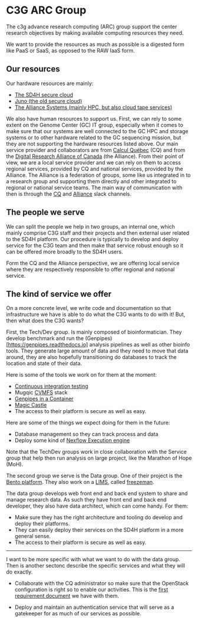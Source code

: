 # C3G ARC Group


The c3g advance research computing (ARC) group support the center research objectives by making available computing resources they need.

We want to provide the resources as much as possible is a digested form like PaaS or SaaS, as opposed to the RAW IaaS form.    


## Our resources  

Our hardware resources are mainly:

* [The SD4H secure cloud](https://www.sd4health.ca/)
* [Juno (the old secure cloud)](https://esc.calculquebec.ca/auth/login/?next=/)
* [The Alliance Systems (mainly HPC, but also cloud tape services)](https://docs.alliancecan.ca/wiki/Technical_documentation)

We also have human resources to support us.
First, we can rely to some extent on the Genome Center (GC) IT group, especially when it comes to make sure that our systems are well connected to the GC HPC and storage systems or to other hardware related to the GC sequencing mission, but they are not supporting the hardware resources listed above. Our main service provider and collaborators are from [Calcul Québec](https://www.calculquebec.ca/) (CQ) and from the [Digital Research Alliance of Canada](https://alliancecan.ca/) (the Alliance). From their point of view, we are a local service provider and we can rely on them to access regional services, provided by CQ and national services, provided by the Alliance. The Alliance is a federation of groups, some like us integrated in to a research group and supporting them directly and other integrated to regional or national service teams. The main way of communication with then is through the [CQ](https://calculquebec.slack.com) and [Alliance](https://alliancecan.slack.com) slack channels.

## The people we serve


We can split the people we help in two groups, an internal one, which mainly comprise C3G staff and their projects and then external user related to the SD4H platform. Our procedure is typically to develop and deploy service for the C3G team and then make that service robust enough so it can be offered more broadly to the SD4H users.

Form the CQ and the Alliance perspective, we are offering local service where they are respectively responsible to offer regional and national service.


## The kind of service we offer

On a more concrete level, we write code and documentation so that infrastructure we have is able to do what the C3G wants to do with it! But, then what does the C3G wants?

First, the Tech/Dev group. Is mainly composed of bioinformatician. They develop benchmark and run the (Genpipes)[https://genpipes.readthedocs.io] analysis pipelines as well as other bioinfo tools. They generate large amount of data and they need to move that data around, they are also hopefully transitioning do databases to track the location and state of their data.

Here is some of the tools we work on for them at the moment:

* [Continuous integration testing](https://jenkins.vhost38.genap.ca/)
* Mugqic [CVMFS](https://cvmfs.readthedocs.io) stack
* [Genpipes in a Container](https://hub.docker.com/r/c3genomics/genpipes/)
* [Magic Castle](https://github.com/ComputeCanada/magic_castle/)
* The access to their platform is secure as well as easy.

Here are some of the things we expect doing for them in the future:

  * Database management so they can track process and data
  * Deploy some kind of [Nexflow Execution engine](https://www.nextflow.io/docs/latest/executor.html)

Note that the TechDev groups work in close collaboration with the Service group that help then run analysis on large project, like the Marathon of Hope (MoH).


The second group we serve is the Data group. One of their project is the [Bento platform](https://github.com/bento-platform). They also work on a [LIMS](https://en.wikipedia.org/wiki/Laboratory_information_management_system), called [freezeman](https://github.com/c3g/freezeman).

The data group develops web front end and back end system to share and manage research data. As such they have front end and back end developer, they also have data architect, which can come handy. For them:

* Make sure they has the right architecture and tooling do develop and deploy their platforms.
* They can easily deploy their services on the SD4H platform in a more general sense.
* The access to their platform is secure as well as easy.



----------------------------------------------------------

I want to be more specific with what we want to do with the data group. Then is another sectonc describe the specific services and what they will do exactly. 





  * Collaborate with the CQ administrator so make sure that the OpenStack configuration is right so to enable our activities. This is the [first requirement document](https://docs.google.com/document/d/1yC_ASp9prl9D2stVEH1ryYWroZMCQ6qo5-kWa0lZxOU/) we have with them.  


* Deploy and maintain an authentication service that will serve as a gatekeeper for as much of our services as possible.
